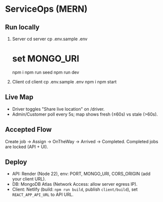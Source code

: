 # ServiceOps (MERN)

## Run locally
1) Server
   cd server
   cp .env.sample .env
   # set MONGO_URI
   npm i
   npm run seed
   npm run dev

2) Client
   cd client
   cp .env.sample .env
   npm i
   npm start

## Live Map
- Driver toggles "Share live location" on /driver.
- Admin/Customer poll every 5s; map shows fresh (≤60s) vs stale (>60s).

## Accepted Flow
Create job → Assign → OnTheWay → Arrived → Completed.
Completed jobs are locked (API + UI).

## Deploy
- API: Render (Node 22), env: PORT, MONGO_URI, CORS_ORIGIN (add your client URL).
- DB: MongoDB Atlas (Network Access: allow server egress IP).
- Client: Netlify (build: `npm run build`, publish `client/build`), set `REACT_APP_API_URL` to API URL.
